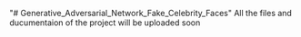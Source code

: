 "# Generative_Adversarial_Network_Fake_Celebrity_Faces" 
All the files and ducumentaion of the project will be uploaded soon

